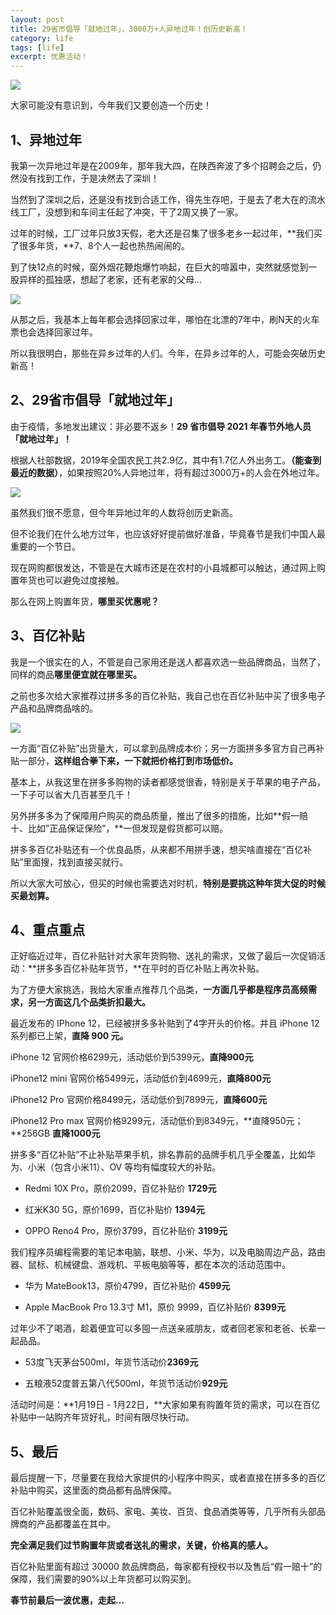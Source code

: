 ```yaml
---
layout: post
title: 29省市倡导「就地过年」，3000万+人异地过年！创历史新高！
category: life
tags: [life]
excerpt: 优惠活动！
---
```


![](http://favorites.ren/assets/images/2021/it/changdao/changdao01.jpg) 

大家可能没有意识到，今年我们又要创造一个历史！

## 1、异地过年

我第一次异地过年是在2009年，那年我大四，在陕西奔波了多个招聘会之后，仍然没有找到工作，于是决然去了深圳！

当然到了深圳之后，还是没有找到合适工作，得先生存吧，于是去了老大在的流水线工厂，没想到和车间主任起了冲突，干了2周又换了一家。

过年的时候，工厂过年只放3天假，老大还是召集了很多老乡一起过年，**我们买了很多年货，**7、8个人一起也热热闹闹的。

到了快12点的时候，窗外烟花鞭炮爆竹响起，在巨大的喧嚣中，突然就感觉到一股异样的孤独感，想起了老家，还有老家的父母...

![](http://favorites.ren/assets/images/2021/it/changdao/changdao02.jpg) 

从那之后，我基本上每年都会选择回家过年，哪怕在北漂的7年中，刷N天的火车票也会选择回家过年。

所以我很明白，那些在异乡过年的人们。今年，在异乡过年的人，可能会突破历史新高！

## 2、29省市倡导「就地过年」

由于疫情，多地发出建议：非必要不返乡！**29 省市倡导 2021 年春节外地人员「就地过年」！**

根据人社部数据，2019年全国农民工共2.9亿，其中有1.7亿人外出务工。**（能查到最近的数据）**，如果按照20%人异地过年，将有超过3000万+的人会在外地过年。

![](http://favorites.ren/assets/images/2021/it/changdao/changdao03.jpg) 

虽然我们很不愿意，但今年异地过年的人数将创历史新高。

但不论我们在什么地方过年，也应该好好提前做好准备，毕竟春节是我们中国人最重要的一个节日。

现在网购都很发达，不管是在大城市还是在农村的小县城都可以触达，通过网上购置年货也可以避免过度接触。

那么在网上购置年货，**哪里买优惠呢？**

## 3、百亿补贴

我是一个很实在的人，不管是自己家用还是送人都喜欢选一些品牌商品，当然了，同样的商品**哪里便宜就在哪里买。**

之前也多次给大家推荐过拼多多的百亿补贴，我自己也在百亿补贴中买了很多电子产品和品牌商品啥的。

![](http://favorites.ren/assets/images/2021/it/changdao/changdao04.jpg) 

一方面“百亿补贴”出货量大，可以拿到品牌成本价；另一方面拼多多官方自己再补贴一部分，**这样组合拳下来，一下就把价格打到市场低价。**

基本上，从我这里在拼多多购物的读者都感觉很香，特别是关于苹果的电子产品，一下子可以省大几百甚至几千！

另外拼多多为了保障用户购买的商品质量，推出了很多的措施，比如**假一赔十、比如”正品保证保险”，**一但发现是假货都可以赔。

拼多多百亿补贴还有一个优良品质，从来都不用拼手速，想买啥直接在“百亿补贴”里面搜，找到直接买就行。

所以大家大可放心，但买的时候也需要选对时机，**特别是要挑这种年货大促的时候买最划算。**

## 4、重点重点

正好临近过年，百亿补贴针对大家年货购物、送礼的需求，又做了最后一次促销活动：**拼多多百亿补贴年货节，**在平时的百亿补贴上再次补贴。

为了方便大家挑选，我给大家重点推荐几个品类，**一方面几乎都是程序员高频需求，另一方面这几个品类折扣最大。**

最近发布的 IPhone 12，已经被拼多多补贴到了4字开头的价格。并且 iPhone 12 系列都已上架，**直降 900 元。**

iPhone 12 官网价格6299元，活动低价到5399元，**直降900元**

iPhone12 mini 官网价格5499元，活动低价到4699元，**直降800元**

iPhone12 Pro 官网价格8499元，活动低价到7899元，**直降600元**

iPhone12 Pro max 官网价格9299元，活动低价到8349元，**直降950元；**256GB **直降1000元**

拼多多“百亿补贴”不止补贴苹果手机，排名靠前的品牌手机几乎全覆盖，比如华为、小米（包含小米11）、OV 等均有幅度较大的补贴。

- Redmi 10X Pro，原价2099，百亿补贴价 **1729元**

- 红米K30 5G，原价1699，百亿补贴价 **1394元**

- OPPO Reno4 Pro，原价3799，百亿补贴价 **3199元**

我们程序员编程需要的笔记本电脑，联想、小米、华为，以及电脑周边产品，路由器、鼠标、机械键盘、游戏机、平板电脑等等，都在本次的活动范围中。

- 华为 MateBook13，原价4799，百亿补贴价 **4599元**

- Apple MacBook Pro 13.3寸 M1，原价 9999，百亿补贴价 **8399元**

过年少不了喝酒，趁着便宜可以多囤一点送亲戚朋友，或者回老家和老爸、长辈一起品品。

- 53度飞天茅台500ml，年货节活动价**2369元**

- 五粮液52度普五第八代500ml，年货节活动价**929元**

活动时间是：**1月19日 - 1月22日，**大家如果有购置年货的需求，可以在百亿补贴中一站购齐年货好礼，时间有限尽快行动。

## 5、最后

最后提醒一下，尽量要在我给大家提供的小程序中购买，或者直接在拼多多的百亿补贴中购买，这里面的商品都有品牌保障。

百亿补贴覆盖很全面，数码、家电、美妆、百货、食品酒类等等，几乎所有头部品牌商的产品都覆盖在其中。

**完全满足我们过节购置年货或者送礼的需求，关键，价格真的感人。**

百亿补贴里面有超过 30000 款品牌商品，每家都有授权书以及售后“假一赔十”的保障，我们需要的90%以上年货都可以购买到。

**春节前最后一波优惠，走起...**
